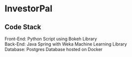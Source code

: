 # InvestorPal

## Code Stack 
Front-End: Python Script using Bokeh Library <br>
Back-End: Java Spring with Weka Machine Learning Library <br>
Database: Postgres Database hosted on Docker <br>

